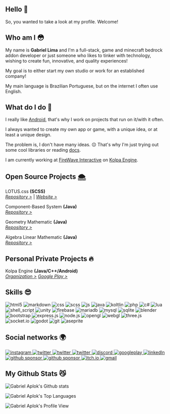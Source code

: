 ## Hello 👋

So, you wanted to take a look at my profile. Welcome!

## Who am I 😳


My name is **Gabriel Lima** and I'm a full-stack, game and minecraft bedrock addon developer or just someone who likes to tinker with technology, wishing to create fun, innovative, and quality experiences!

My goal is to either start my own studio or work for an established company!

My main language is Brazilian Portuguese, but on the internet I often use English.

## What do I do 🔭

I really like [Android](https://android.com), that's why I work on projects that run on it/with it often.

I always wanted to create my own app or game, with a unique idea, or at least a unique design.

The problem is, I don't have many ideas. 😔
That's why I'm just trying out some cool libraries or reading [docs](https://developer.android.com).

I am currently working at  [FireWave Interactive](https://github.com/firewave-interactive) on [Kolpa Engine](https://github.com/KolpaEngine).

## Open Source Projects 🌨

LOTUS.css **(SCSS)** <br>
*[Repository >](https://github.com/gabriel-aplok/lotus-css)* | *[Website >](https://gabriel-aplok.com/lotus-css/)*

Component-Based System **(Java)** <br>
*[Repository >](https://github.com/gabriel-aplok/component-based-system)*

Geometry Mathematic **(Java)** <br>
*[Repository >](https://github.com/gabriel-aplok/geo-math)*

Algebra Linear Mathematic **(Java)** <br>
*[Repository >](https://github.com/gabriel-aplok/math-linear-algebra)*

## Personal Private Projects 🔥
Kolpa Engine **(Java/C++/Android)** <br>
*[Organization >](https://github.com/kolpa-engine)*
*[Google Play >](https://play.google.com/store/apps/details?id=com.kolpa.engine)*

## Skills 😎
<div style="display: inline_block">
  <img alt="html5" src="https://img.shields.io/badge/html5-%23E34F26.svg?style=for-the-badge&logo=html5&logoColor=white" />
  <img alt="markdown" src="https://img.shields.io/badge/Markdown-000000?style=for-the-badge&logo=markdown&logoColor=white" />
  <img alt="css" src="https://img.shields.io/badge/css3-%231572B6.svg?style=for-the-badge&logo=css3&logoColor=white" />
  <img alt="scss" src="https://img.shields.io/badge/Sass-CC6699?style=for-the-badge&logo=sass&logoColor=white" />
  <img alt="js" src="https://img.shields.io/badge/javascript-%23323330.svg?style=for-the-badge&logo=javascript&logoColor=%23F7DF1E" />
  <img alt="java" src="https://img.shields.io/badge/java-%23ED8B00.svg?style=for-the-badge&logo=java&logoColor=white" />
  <img alt="koltlin" src="https://img.shields.io/badge/kotlin-%230095D5.svg?style=for-the-badge&logo=kotlin&logoColor=white" />
  <img alt="php" src="https://img.shields.io/badge/php-%23777BB4.svg?style=for-the-badge&logo=php&logoColor=white" />
  <img alt="c#" src="https://img.shields.io/badge/c%23-%23239120.svg?style=for-the-badge&logo=c-sharp&logoColor=white" />
  <img alt="lua" src="https://img.shields.io/badge/lua-%232C2D72.svg?style=for-the-badge&logo=lua&logoColor=white" />
  <!--img alt="python" src="https://img.shields.io/badge/python-3670A0?style=for-the-badge&logo=python&logoColor=ffdd54" /-->
  <img alt="shell_script" src="https://img.shields.io/badge/shell_script-%23121011.svg?style=for-the-badge&logo=gnu-bash&logoColor=white" />
  <!--img alt="typescript" src="https://img.shields.io/badge/typescript-%23007ACC.svg?style=for-the-badge&logo=typescript&logoColor=white" /-->
  <img alt="unity" src="https://img.shields.io/badge/unity-%23000000.svg?style=for-the-badge&logo=unity&logoColor=white" />
  <img alt="firebase" src="https://img.shields.io/badge/Firebase-039BE5?style=for-the-badge&logo=Firebase&logoColor=white" />
  <img alt="mariadb" src="https://img.shields.io/badge/MariaDB-003545?style=for-the-badge&logo=mariadb&logoColor=white" />
  <img alt="mysql" src="https://img.shields.io/badge/mysql-%2300f.svg?style=for-the-badge&logo=mysql&logoColor=white" />
  <img alt="sqlite" src="https://img.shields.io/badge/sqlite-%2307405e.svg?style=for-the-badge&logo=sqlite&logoColor=white" />
  <img alt="blender" src="https://img.shields.io/badge/blender-%23F5792A.svg?style=for-the-badge&logo=blender&logoColor=white" />
  <img alt="bootstrap" src="https://img.shields.io/badge/bootstrap-%23563D7C.svg?style=for-the-badge&logo=bootstrap&logoColor=white" />
  <img alt="express.js" src="https://img.shields.io/badge/express.js-%23404d59.svg?style=for-the-badge&logo=express&logoColor=%2361DAFB" />
  <img alt="node.js" src="https://img.shields.io/badge/node.js-6DA55F?style=for-the-badge&logo=node.js&logoColor=white" />
  <img alt="opengl" src="https://img.shields.io/badge/OpenGL-%23FFFFFF.svg?style=for-the-badge&logo=opengl" />
  <img alt="webgl" src="https://img.shields.io/badge/WebGL-990000?logo=webgl&logoColor=white&style=for-the-badge" />
  <img alt="three.js" src="https://img.shields.io/badge/threejs-black?style=for-the-badge&logo=three.js&logoColor=white" />
  <img alt="socket.io" src="https://img.shields.io/badge/Socket.io-black?style=for-the-badge&logo=socket.io&badgeColor=010101" />
  <img alt="godot" src="https://img.shields.io/badge/GODOT-%23FFFFFF.svg?style=for-the-badge&logo=godot-engine" />
  <img alt="git" src="https://img.shields.io/badge/git-%23F05033.svg?style=for-the-badge&logo=git&logoColor=white" />
  <img alt="aseprite" src="https://img.shields.io/badge/Aseprite-FFFFFF?style=for-the-badge&logo=Aseprite&logoColor=#7D929E" />
</div>

## Social networks 🌍
<div style="display: inline_block">
  <a href="https://instagram.com/gabriel__yeah">
    <img alt="instagram" src="https://img.shields.io/badge/Instagram-%23E4405F.svg?style=for-the-badge&logo=Instagram&logoColor=white" />
  </a>
  <a href="https://twitter.com/GabrielAplok">
    <img alt="twitter" src="https://img.shields.io/badge/Twitter-%231DA1F2.svg?style=for-the-badge&logo=Twitter&logoColor=white" />
  </a>
  <a href="https://youtube.com/GabrielAplok">
    <img alt="twitter" src="https://img.shields.io/badge/YouTube-%23FF0000.svg?style=for-the-badge&logo=YouTube&logoColor=white" />
  </a>
  <a href="https://t.me/GabrielAplok">
    <img alt="twitter" src="https://img.shields.io/badge/Telegram-2CA5E0?style=for-the-badge&logo=telegram&logoColor=white" />
  </a>
  <a href="https://gabrielaplok.github.io/discord">
    <img alt="discord" src="https://img.shields.io/badge/Discord-%237289DA.svg?style=for-the-badge&logo=discord&logoColor=white" />
  </a>
  <a href="https://play.google.com/store/apps/dev?id=8726283399583812148">
    <img alt="googleplay" src="https://img.shields.io/badge/Google_Play-414141?style=for-the-badge&logo=google-play&logoColor=white" />
  </a>
  <a href="https://www.linkedin.com/in/gabrielaplok">
    <img alt="linkedIn" src="https://img.shields.io/badge/LinkedIn-0077B5?style=for-the-badge&logo=linkedin&logoColor=white" />
  </a>
  <a href="https://github.com/sponsors/gabriel-aplok">
    <img alt="github sponsor" src="https://img.shields.io/badge/sponsor-30363D?style=for-the-badge&logo=GitHub-Sponsors&logoColor=#EA4AAA" />
  </a>
  <a href="https://www.patreon.com/gabriel_aplok">
    <img alt="github sponsor" src="https://img.shields.io/badge/Patreon-F96854?style=for-the-badge&logo=patreon&logoColor=white" />
  </a>
  <a href="https://gabriel-aplok.itch.io">
    <img alt="itch.io" src="https://img.shields.io/badge/Itch-%23FF0B34.svg?style=for-the-badge&logo=Itch.io&logoColor=white" />
  </a>
  <a href="mailto:contact@gabriel-aplok.com">
    <img alt="gmail" src="https://img.shields.io/badge/Gmail-D14836?style=for-the-badge&logo=gmail&logoColor=white" />
  </a>
</div>

## My Github Stats 😼
![Gabriel Aplok's Github stats](https://github-readme-stats.vercel.app/api?username=gabriel-aplok&show_icons=true&theme=dark)

![Gabriel Aplok's Top Languages](https://github-readme-stats.vercel.app/api/top-langs/?username=gabriel-aplok&layout=compact&theme=dark)

![Gabriel Aplok's Profile View](https://komarev.com/ghpvc/?username=gabriel-aplok&color=FF4545&style=for-the-badge)
